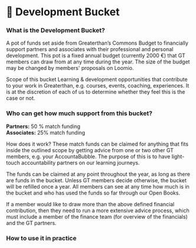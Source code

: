 # 🌱 Development Bucket

### **What is the Development Bucket?**

A pot of funds set aside from Greaterthan’s Commons Budget to financially support partners and associates with their professional and personal development. This pot is a fixed annual budget (currently 2000 €) that GT members can draw from at any time during the year. The size of the budget may be changed by members' proposals on Loomio.

Scope of this bucket Learning & development opportunities that contribute to your work in Greaterthan, e.g. courses, events, coaching, experiences. It is at the discretion of each of us to determine whether they feel this is the case or not.

### Who can get how much support from this bucket?

**Partners:** 50 % match funding \
**Associates:** 25% match funding

How does it work? These match funds can be claimed for anything that fits inside the outlined scope by getting advice from one or two other GT members, e.g. your AccountaBubble. The purpose of this is to have light-touch accountability partners on our learning journeys.

The funds can be claimed at any point throughout the year, as long as there are funds in the bucket. Unless GT members decide otherwise, the bucket will be refilled once a year. All members can see at any time how much is in the bucket and who has used the funds so far through our Open Books.

If a member would like to draw more than the above defined financial contribution, then they need to run a more extensive advice process, which must include a member of the finance team (for overview of the financials) and the GT partners.

### How to use it in practice

